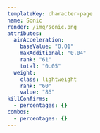 ```yaml
---
templateKey: character-page
name: Sonic
render: /img/sonic.png
attributes:
  airAcceleration:
    baseValue: "0.01"
    maxAdditional: "0.04"
    rank: "61"
    total: "0.05"
  weight:
    class: lightweight
    rank: "60"
    value: "86"
killConfirms:
  - percentages: {}
combos:
  - percentages: {}
---
```

